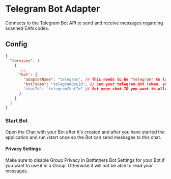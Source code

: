 # Telegram Bot Adapter

Connects to the Telegram Bot API to send and receive messages regarding scanned EAN codes.

## Config

```json
{
  "services": [
    {
      ...
      "bot": {
        "adapterName": "telegram", // This needs to be "telegram" to load this adapter
        "botToken": "telegramBotId", // Set your telegram Bot Token, you can create a Telegram Bot via https://t.me/botfather
        "chatId": "telegramChatId" // Set your chat ID you want to allow updates from / to. This can either be a private chat or a group chat. Get your Chat-ID via https://t.me/myidbot
      }
    }
  ]
}
```

### Start Bot

Open the Chat with your Bot after it's created and after you have started the application and run /start once so the Bot can send messages to this chat.

#### Privacy Settings

Make sure to disable Group Privacy in Botfathers Bot Settings for your Bot if you want to use it in a Group. Otherwise it will not be able to read your messages.
